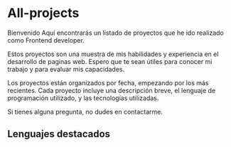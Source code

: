 # All-projects
Bienvenido
Aquí encontrarás un listado de proyectos que he ido realizado como Frontend developer.

Estos proyectos son una muestra de mis habilidades y experiencia en el desarrollo de paginas web. Espero que te sean útiles para conocer mi trabajo y para evaluar mis capacidades.

Los proyectos están organizados por fecha, empezando por los más recientes. Cada proyecto incluye una descripción breve, el lenguaje de programación utilizado, y las tecnologías utilizadas.

Si tienes alguna pregunta, no dudes en contactarme.

## Lenguajes destacados

